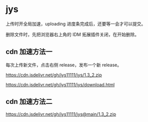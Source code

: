 # jys

上传时开全局加速，uploading 进度条完成后，还要等一会才可以提交。

删除文件时，先把浏览器右上角的 IDM 拓展插件关闭，在开始删除。

## cdn 加速方法一

每次上传新文件，点击右侧 release，发布一个新 release。

https://cdn.jsdelivr.net/gh/jys11111/jys/1.3_2.zip

https://cdn.jsdelivr.net/gh/jys11111/jys/download.html


## cdn 加速方法二

https://cdn.jsdelivr.net/gh/jys11111/jys@main/1.3_2.zip
